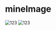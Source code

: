 # mineImage
![123](https://raw.github.com/lll0623/mineImage/main/head.jpg)
![123](https://raw.github.com/lll0623/mineImage/main/head2.jpg)

